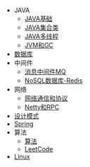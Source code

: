 * JAVA
	* [JAVA基础](/java/elementary/)
	* [JAVA集合类](/java/collection/) 
	* [JAVA多线程](/java/thread/)
	* [JVM和GC](/java/gc/)
* [数据库](/database/)
* 中间件
	* [消息中间件MQ](/middleware/mq/)
	* [NoSQL数据库-Redis](/middleware/redis/)
* 网络
	* [网络通信和协议](/network/agreement/)
	* [Netty和RPC](/network/netty/)
* [设计模式](/design/)
* [Spring](/spring/)
* 算法
	* [算法](/algorithm/)
	* [LeetCode](/leetcode/)
* [Linux](/linux/)







